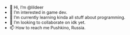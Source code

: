 - 👋 Hi, I’m @lildeer
- 👀 I’m interested in game dev.
- 🌱 I’m currently learning kinda all stuff about programming.
- 💞️ I’m looking to collaborate on idk yet.
- 📫 How to reach me Pushkino, Russia.

<!---
lildeer/lildeer is a ✨ special ✨ repository because its `README.md` (this file) appears on your GitHub profile.
You can click the Preview link to take a look at your changes.
--->
